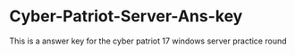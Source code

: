 # Cyber-Patriot-Server-Ans-key
This is a answer key for the cyber patriot 17 windows server practice round
